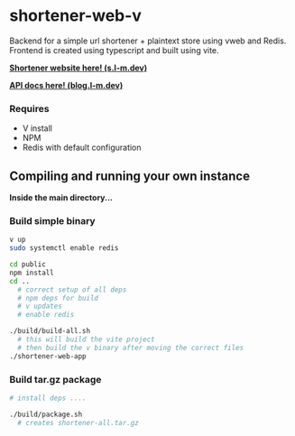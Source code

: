 # shortener-web-v

Backend for a simple url shortener + plaintext store using vweb and Redis. Frontend is created using typescript and built using vite.

[**Shortener website here! (s.l-m.dev)**](https://s.l-m.dev/)

[**API docs here! (blog.l-m.dev)**](https://blog.l-m.dev/API-DOCS-for-s-l-m-dev-4abb3b502bf34a2ebbb5261b8d4a36d4)

### Requires
- V install
- NPM
- Redis with default configuration

## Compiling and running your own instance
**Inside the main directory...**
### Build simple binary
```sh
v up
sudo systemctl enable redis

cd public
npm install
cd ..
  # correct setup of all deps
  # npm deps for build
  # v updates
  # enable redis

./build/build-all.sh
  # this will build the vite project
  # then build the v binary after moving the correct files
./shortener-web-app
```
### Build tar.gz package
```sh
# install deps ....

./build/package.sh
  # creates shortener-all.tar.gz
```
